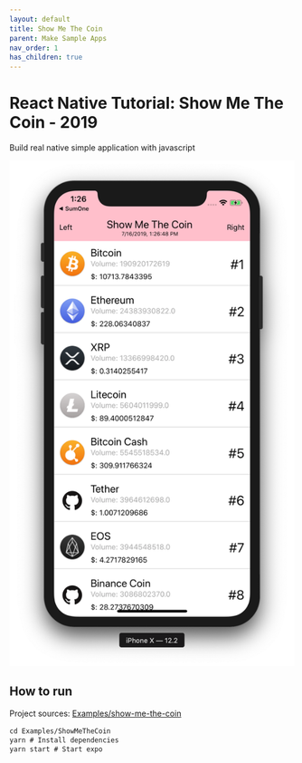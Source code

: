 ```yaml
---
layout: default
title: Show Me The Coin 
parent: Make Sample Apps
nav_order: 1
has_children: true
---
```


# React Native Tutorial: Show Me The Coin - 2019

Build real native simple application with javascript

![Hello](images/prettier.png "Hello React Native")

## How to run 

Project sources: [Examples/show-me-the-coin](https://github.com/JeffGuKang/react-native-tutorial)

```
cd Examples/ShowMeTheCoin
yarn # Install dependencies
yarn start # Start expo
```